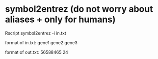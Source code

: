 # symbol2entrez (do not worry about aliases + only for humans)

Rscript symbol2entrez -i in.txt

format of in.txt:
gene1
gene2
gene3

format of out.txt:
56588465
24
